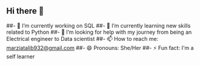 ## Hi there 👋

<!--
**MarziaTalib/MarziaTalib** is a ✨ _special_ ✨ repository because its `README.md` (this file) appears on your GitHub profile.

Here are some ideas to get you started:-->

##- 🔭 I’m currently working on SQL
##- 🌱 I’m currently learning new skills related to Python
##- 🤔 I’m looking for help with my journey from being an Electrical engineer to Data scientist
##- 📫 How to reach me: marziatalib932@gmail.com
##- 😄 Pronouns: She/Her
##- ⚡ Fun fact: I'm a self learner
